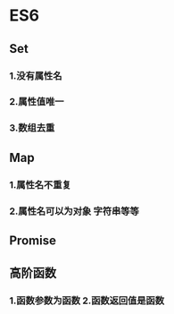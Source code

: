 # ES6

## Set

### 1.没有属性名

### 2.属性值唯一

### 3.数组去重

## Map

### 1.属性名不重复

### 2.属性名可以为对象 字符串等等

## Promise

###

## 高阶函数

### 1.函数参数为函数 2.函数返回值是函数
